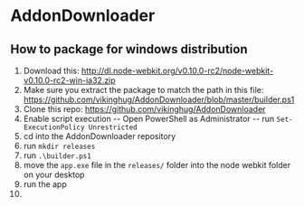 AddonDownloader
===============


## How to package for windows distribution

1. Download this: http://dl.node-webkit.org/v0.10.0-rc2/node-webkit-v0.10.0-rc2-win-ia32.zip
2. Make sure you extract the package to match the path in this file: https://github.com/vikinghug/AddonDownloader/blob/master/builder.ps1
3. Clone this repo: https://github.com/vikinghug/AddonDownloader
4. Enable script execution
-- Open PowerShell as Administrator
-- run `Set-ExecutionPolicy Unrestricted`
5. cd into the AddonDownloader repository
6. run `mkdir releases`
7. run `.\builder.ps1`
8. move the `app.exe` file in the `releases/` folder into the node webkit folder on your desktop
9. run the app
10. 
